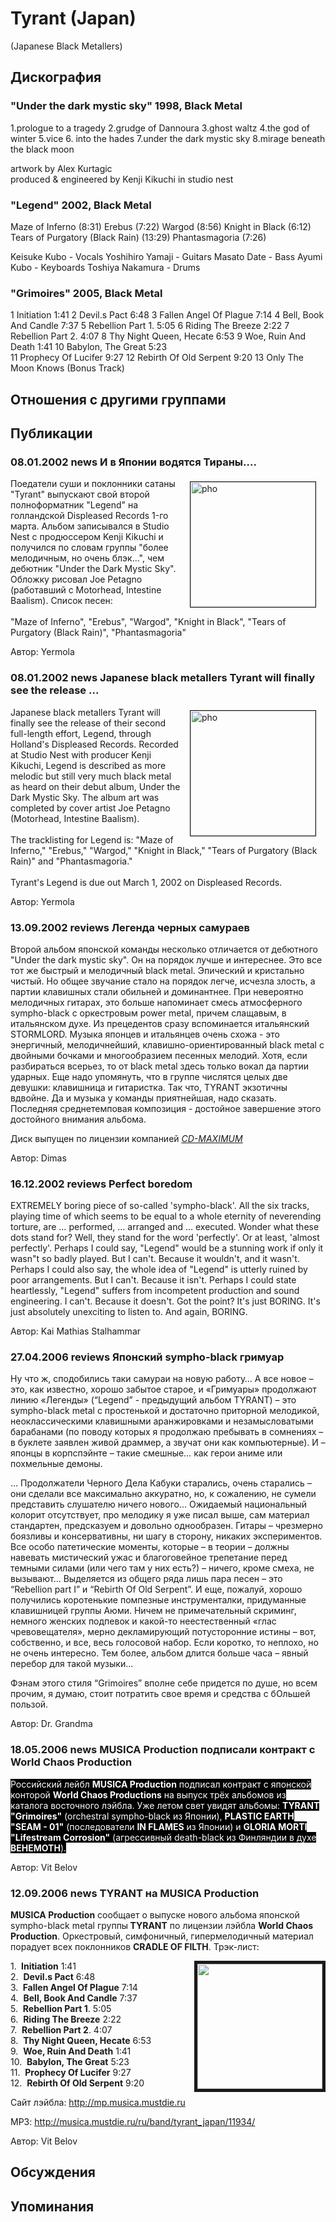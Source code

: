 # Tyrant (Japan)

(Japanese Black Metallers)

## Дискография

### "Under the dark mystic sky" 1998, Black Metal

1.prologue to a tragedy 
2.grudge of Dannoura 
3.ghost waltz 
4.the god of winter
5.vice 
6. into the hades 
7.under the dark mystic sky 
8.mirage beneath the black moon


artwork by Alex Kurtagic   
produced & engineered by Kenji Kikuchi in studio nest


### "Legend" 2002, Black Metal

Maze of Inferno (8:31) 
Erebus (7:22) 
Wargod (8:56) 
Knight in Black (6:12)
Tears of Purgatory (Black Rain) (13:29)
Phantasmagoria (7:26)


Keisuke Kubo - Vocals
Yoshihiro Yamaji - Guitars
Masato Date - Bass
Ayumi Kubo - Keyboards
Toshiya Nakamura - Drums



### "Grimoires" 2005, Black Metal

1  Initiation 1:41
2  Devil.s Pact 6:48
3  Fallen Angel Of Plague 7:14
4  Bell, Book And Candle 7:37
5  Rebellion Part 1. 5:05 
6  Riding The Breeze 2:22 
7  Rebellion Part 2. 4:07 
8  Thy Night Queen, Hecate 6:53 
9  Woe, Ruin And Death 1:41 
10  Babylon, The Great 5:23  
11  Prophecy Of Lucifer 9:27
12  Rebirth Of Old Serpent 9:20
13  Only The Moon Knows (Bonus Track)


## Отношения с другими группами


## Публикации

### 08.01.2002 news И в Японии водятся Тираны....

<p><IMG SRC="/images/news_rus/2002.01/2258.jpg" ALT="pho" width="200" height="200" hspace="15" vspace="5" border="1" align="right" /> Поедатели суши и поклонники сатаны "Tyrant" выпускают свой второй полноформатник "Legend" на голландской Displeased Records 1-го марта. Альбом записывался в Studio Nest с продюссером Kenji Kikuchi и получился по словам группы "более мелодичным, но очень блэк...", чем дебютник "Under the Dark Mystic Sky". Обложку рисовал Joe Petagno (работавший с Motorhead, Intestine Baalism). Список песен: <BR><BR> "Maze of Inferno", "Erebus", "Wargod", "Knight in Black", "Tears of Purgatory (Black Rain)", "Phantasmagoria"</p>

Автор: Yermola

### 08.01.2002 news Japanese black metallers Tyrant will finally see the release ...

<p><IMG SRC="/images/news_rus/2002.01/2258.jpg" ALT="pho" width="200" height="200" hspace="15" vspace="5" border="1" align="right" /> Japanese black metallers Tyrant will finally see the release of their second full-length effort, Legend, through Holland's Displeased Records. Recorded at Studio Nest with producer Kenji Kikuchi, Legend is described as more melodic but still very much black metal as heard on their debut album, Under the Dark Mystic Sky. The album art was completed by cover artist Joe Petagno (Motorhead, Intestine Baalism). <BR><BR> The tracklisting for Legend is: "Maze of Inferno," "Erebus," "Wargod," "Knight in Black," "Tears of Purgatory (Black Rain)" and "Phantasmagoria." <BR><BR> Tyrant's Legend is due out March 1, 2002 on Displeased Records.</p>

Автор: Yermola

### 13.09.2002 reviews Легенда черных самураев

<p>Второй альбом японской команды несколько отличается от дебютного "Under the dark mystic sky". Он на порядок лучше и интереснее. Это все тот же быстрый и мелодичный black metal. Эпический и кристально чистый. Но общее звучание стало на порядок легче, исчезла злость, а партии клавишных стали обильней и доминантнее. При невероятно мелодичных гитарах, это больше напоминает смесь атмосферного sympho-black с оркестровым power metal, причем слащавым, в итальянском духе. Из прецедентов сразу вспоминается итальянский STORMLORD. Музыка японцев и итальянцев очень схожа - это энергичный, мелодичнейший, клавишно-ориентированный black metal с двойными бочками и многообразием песенных мелодий. Хотя, если разбираться всерьез, то от black metal здесь только вокал да партии ударных. Еще надо упомянуть, что в группе числятся целых две девушки: клавишница и гитаристка. Так что, TYRANT экзотичны вдвойне. Да и музыка у команды приятнейшая, надо сказать. Последняя среднетемповая композиция - достойное завершение этого достойного внимания альбома.</p>
<p> Диск выпущен по лицензии компанией <A HREF="http://www.cd-maximum.ru"><U><I>CD-MAXIMUM</I></U></A></p>

Автор: Dimas

### 16.12.2002 reviews Perfect boredom

<p>EXTREMELY boring piece of so-called 'sympho-black'. All the six tracks, playing time of which seems to be equal to a whole eternity of neverending torture, are … performed, … arranged and … executed. Wonder what these dots stand for? Well, they stand for the word 'perfectly'. Or at least, 'almost perfectly'. Perhaps I could say, "Legend" would be a stunning work if only it wasn"t so badly played. But I can't. Because it wouldn't, and it wasn't. Perhaps I could also say, the whole idea of "Legend" is utterly ruined by poor arrangements. But I can't. Because it isn't. Perhaps I could state heartlessly, "Legend" suffers from incompetent production and sound engineering. I can't. Because it doesn't. Got the point? It's just BORING. It's just absolutely unexciting to listen to. And again, BORING.</p>

Автор: Kai Mathias Stalhammar

### 27.04.2006 reviews Японский sympho-black гримуар

<P>Ну что ж, сподобились таки самураи на новую работу… А все новое – это, как известно, хорошо забытое старое, и «Гримуары» продолжают линию «Легенды» (“Legend” - предыдущий альбом TYRANT) – это sympho-black metal с простенькой и достаточно приторной мелодикой, неоклассическими клавишными аранжировками и незамысловатыми барабанами (по поводу которых я продолжаю пребывать в сомнениях – в буклете заявлен живой драммер, а звучат они как компьютерные). И – японцы в корпспэйнте – такие смешные… как герои аниме или похмельные демоны.</P>
<P>… Продолжатели Черного Дела Кабуки старались, очень старались – они сделали все максимально аккуратно, но, к сожалению, не сумели представить слушателю ничего нового… Ожидаемый национальный колорит отсутствует, про мелодику я уже писал выше, сам материал стандартен, предсказуем и довольно однообразен. Гитары – чрезмерно боязливы и консервативны, ни шагу в сторону, никаких экспериментов. Все особо патетические моменты, которые – в теории – должны навевать мистический ужас и благоговейное трепетание перед темными силами (или чего там у них есть?) – ничего, кроме смеха, не вызывают… Выделяется из общего ряда лишь пара песен – это “Rebellion part I” и “Rebirth Of Old Serpent”. И еще, пожалуй, хорошо получились коротенькие помпезные инструменталки, придуманные клавишницей группы Аюми. Ничем не примечательный скриминг, немного женских подпевок и какой-то неестественный «глас чревовещателя», мерно декламирующий потусторонние истины – вот, собственно, и все, весь голосовой набор. Если коротко, то неплохо, но не очень интересно. Тем более, альбом длится больше часа – явный перебор для такой музыки...</P>
<P>Фэнам этого стиля “Grimoires” вполне себе придется по душе, но всем прочим, я думаю, стоит потратить свое время и средства с бОльшей пользой.</P>
Автор: Dr. Grandma

### 18.05.2006 news MUSICA Production подписали контракт с World Chaos Production

<P><FONT style="BACKGROUND-COLOR: #000000" color=#ffffff>Российский лейбл <STRONG>MUSICA Production</STRONG> подписал контракт с японской конторой <STRONG>World Chaos Productions</STRONG> на выпуск трёх альбомов из каталога восточного лэйбла. Уже летом свет увидят альбомы: <STRONG>TYRANT "Grimoires"</STRONG> (orchestral sympho-black из Японии), <STRONG>PLASTIC EARTH "SEAM - 01"</STRONG> (последователи <STRONG>IN FLAMES</STRONG> из Японии) и <STRONG>GLORIA MORTI "Lifestream Corrosion"</STRONG> (агрессивный death-black из Финляндии в духе <STRONG>BEHEMOTH</STRONG>).</FONT></P>
Автор: Vit Belov

### 12.09.2006 news TYRANT на MUSICA Production

<P><STRONG>MUSICA Production</STRONG> сообщает о выпуске нового альбома&nbsp;японской sympho-black metal группы<STRONG> TYRANT</STRONG> по лицензии лэйбла <STRONG>World Chaos Production</STRONG>. Оркестровый, симфоничный, гипермелодичный материал порадует всех поклонников <STRONG>CRADLE OF FILTH</STRONG>.&nbsp;Трэк-лист:</P>
<P><IMG height=200 alt="" hspace=0 src="/images/news_rus/2006.09/10710.jpg" width=200 align=right border=5>1.&nbsp;<STRONG> Initiation</STRONG> 1:41<BR>2.&nbsp; <STRONG>Devil.s Pact</STRONG> 6:48<BR>3.&nbsp;<STRONG> Fallen Angel Of Plague</STRONG> 7:14<BR>4.&nbsp; <STRONG>Bell, Book And Candle</STRONG> 7:37<BR>5.&nbsp; <STRONG>Rebellion Part 1</STRONG>. 5:05 <BR>6.&nbsp; <STRONG>Riding The Breeze</STRONG> 2:22 <BR>7.&nbsp; <STRONG>Rebellion Part 2</STRONG>. 4:07 <BR>8.&nbsp; <STRONG>Thy Night Queen, Hecate</STRONG> 6:53 <BR>9.&nbsp; <STRONG>Woe, Ruin And Death</STRONG> 1:41 <BR>10.&nbsp; <STRONG>Babylon, The Great</STRONG> 5:23&nbsp; <BR>11.&nbsp; <STRONG>Prophecy Of Lucifer</STRONG> 9:27<BR>12.&nbsp; <STRONG>Rebirth Of Old Serpent</STRONG> 9:20</P>
<P>Сайт лэйбла: <A href="http://mp.musica.mustdie.ru/">http://mp.musica.mustdie.ru</A></P>
<P>MP3: <A href="/ru/band/tyrant_japan/11934/">http://musica.mustdie.ru/ru/band/tyrant_japan/11934/</A></P>
Автор: Vit Belov


## Обсуждения


## Упоминания

